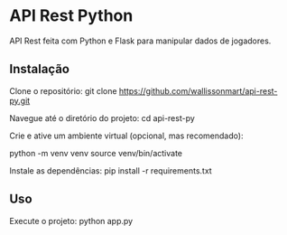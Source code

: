 # API Rest Python
API Rest feita com Python e Flask para manipular dados de jogadores.

## Instalação
Clone o repositório: git clone https://github.com/wallissonmart/api-rest-py.git

Navegue até o diretório do projeto:
cd api-rest-py

Crie e ative um ambiente virtual (opcional, mas recomendado):

python -m venv venv
source venv/bin/activate

Instale as dependências:
pip install -r requirements.txt

## Uso
Execute o projeto:
python app.py

